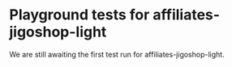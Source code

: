 # Playground tests for affiliates-jigoshop-light
We are still awaiting the first test run for affiliates-jigoshop-light.
